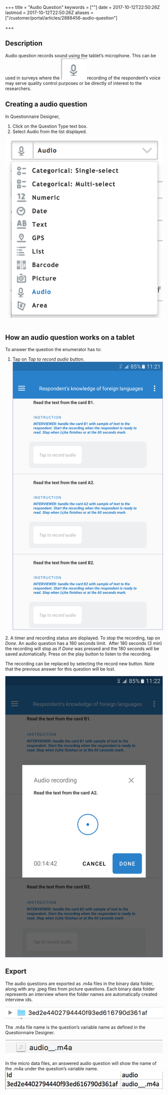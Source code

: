 +++
title = "Audio Question"
keywords = [""]
date = 2017-10-12T22:50:26Z
lastmod = 2017-10-12T22:50:26Z
aliases = ["/customer/portal/articles/2888456-audio-question"]

+++

Description 
------------

Audio question records sound using the tablet’s microphone. This can be
used in surveys where the ![](images/825495.png)recording of the
respondent’s voice may serve quality control purposes or be directly of
interest to the researchers.

  Creating a audio question 
---------------------------

In Questionnaire Designer,

1.  Click on the Question Type text box.
2.  Select Audio from the list displayed.

![](images/825500.png) 

How an audio question works on a tablet 
----------------------------------------

To answer the question the enumerator has to:  
  
1. Tap on *Tap to record audio* button.  
​![](images/803590.png)

2. A timer and recording status are displayed. To stop the recording,
tap on *Done*. An audio question has a 180 seconds limit.  After 180
seconds (3 min) the recording will stop as if *Done* was pressed and the
180 seconds will be saved automatically. Press on the play button to
listen to the recording.   
  
The recording can be replaced by selecting the record new button. Note
that the previous answer for this question will be lost.  
  
![](images/803591.png)

 Export 
--------

The audio questions are exported as .m4a files in the binary data
folder, along with any .jpeg files from picture questions. Each binary
data folder represents an interview where the folder names are
automatically created interview ids.   
  
![](images/825516.png)  
  
The .m4a file name is the question’s variable name as defined in the
Questionnaire Designer.  
  
![](images/825514.png)  
  
In the micro data files, an answered audio question will show the name
of the .m4a under the question’s variable name.  
![](images/825515.png)
